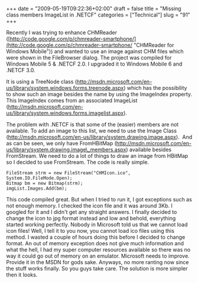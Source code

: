 +++
date = "2009-05-19T09:22:36+02:00"
draft = false
title = "Missing class members ImageList in .NETCF"
categories = ["Technical"]
slug = "91"
+++

Recently I was trying to enhance CHMReader ([http://code.google.com/p/chmreader-smartphone/](http://code.google.com/p/chmreader-smartphone/ "CHMReader for Windows Mobile")) and wanted to use an image against CHM files which were shown in the FileBrowser dialog. The project was compiled for Windows Mobile 5 & .NETCF 2.0. I upgraded it to Windows Mobile 6 and .NETCF 3.0.  

It is using a TreeNode class (http://msdn.microsoft.com/en-us/library/system.windows.forms.treenode.aspx) which has the possibility to show such an image besides the name by using the ImageIndex property. This ImageIndex comes from an associated ImageList (http://msdn.microsoft.com/en-us/library/system.windows.forms.imagelist.aspx). 

The problem with .NETCF is that some of the (easier) members are not available. To add an image to this list, we need to use the Image Class (http://msdn.microsoft.com/en-us/library/system.drawing.image.aspx).  And as can be seen, we only have FromHBitMap (http://msdn.microsoft.com/en-us/library/system.drawing.image\_members.aspx) available besides FromStream. We need to do a lot of things to draw an image from HBitMap so I decided to use FromStream. The code is really simple. 

```
FileStream strm = new FileStream("CHMIcon.ico", System.IO.FileMode.Open); 
Bitmap bm = new Bitmap(strm); 
imgList.Images.Add(bm); 
```

This code compiled great. But when I tried to run it, I got exceptions such as not enough memory. I checked the icon file and it was around 3Kb. I googled for it and I didn't get any straight answers. I finally decided to change the icon to jpg format instead and low and behold, everything started working perfectly. Nobody in Microsoft told us that we cannot load icon files! Well, I tell it to you now, you cannot load ico files using this method. I wasted a couple of hours doing this before I decided to change format. An out of memory exception does not give much information and what the hell, I had my super computer resources available so there was no way it could go out of memory on an emulator. Microsoft needs to improve. Provide it in the MSDN for gods sake. Anyways, no more ranting now since the stuff works finally. So you guys take care. The solution is more simpler then it looks.